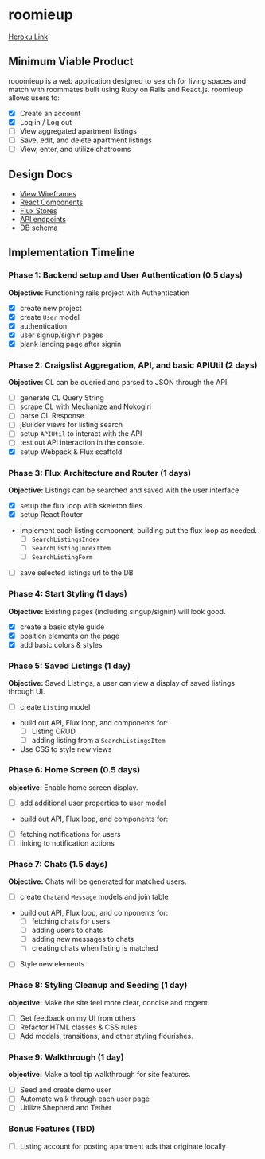 # roomieup

[Heroku Link](http://roomieup.com "roomieup")

## Minimum Viable Product

rooomieup is a web application designed to search for living spaces and match
with roommates built using Ruby on Rails and React.js. roomieup allows users to:

<!-- This is a Markdown checklist. Use it to keep track of your
progress. Put an x between the brackets for a checkmark: [x] -->

- [X] Create an account
- [X] Log in / Log out
- [ ] View aggregated apartment listings
- [ ] Save, edit, and delete apartment listings
- [ ] View, enter, and utilize chatrooms

## Design Docs
* [View Wireframes][views]
* [React Components][components]
* [Flux Stores][stores]
* [API endpoints][api-endpoints]
* [DB schema][schema]

[views]: ./docs/views.md
[components]: ./docs/components.md
[stores]: ./docs/stores.md
[api-endpoints]: ./docs/api-endpoints.md
[schema]: ./docs/schema.md

## Implementation Timeline

### Phase 1: Backend setup and User Authentication (0.5 days)

**Objective:** Functioning rails project with Authentication

- [X] create new project
- [X] create `User` model
- [X] authentication
- [X] user signup/signin pages
- [X] blank landing page after signin

### Phase 2: Craigslist Aggregation, API, and basic APIUtil (2 days)

**Objective:** CL can be queried and parsed to JSON through the API.

- [ ] generate CL Query String
- [ ] scrape CL with Mechanize and Nokogiri
- [ ] parse CL Response
- [ ] jBuilder views for listing search
- [ ] setup `APIUtil` to interact with the API
- [ ] test out API interaction in the console.
- [X] setup Webpack & Flux scaffold

### Phase 3: Flux Architecture and Router (1 days)

**Objective:** Listings can be searched and saved with the
user interface.

- [X] setup the flux loop with skeleton files
- [X] setup React Router
- implement each listing component, building out the flux loop as needed.
  - [ ] `SearchListingsIndex`
  - [ ] `SearchListingIndexItem`
  - [ ] `SearchListingForm`
- [ ] save selected listings url to the DB

### Phase 4: Start Styling (1 days)

**Objective:** Existing pages (including singup/signin) will look good.

- [X] create a basic style guide
- [X] position elements on the page
- [X] add basic colors & styles

### Phase 5: Saved Listings (1 day)

**Objective:** Saved Listings, a user can view a display of saved listings through UI.

- [ ] create `Listing` model
- build out API, Flux loop, and components for:
  - [ ] Listing CRUD
  - [ ] adding listing from a `SearchListingsItem`
- Use CSS to style new views

### Phase 6: Home Screen (0.5 days)

**objective:** Enable home screen display.

- [ ] add additional user properties to user model
- build out API, Flux loop, and components for:
- [ ] fetching notifications for users
- [ ] linking to notification actions

### Phase 7: Chats (1.5 days)

**Objective:** Chats will be generated for matched users.

- [ ] create `Chat`and `Message` models and join table
- build out API, Flux loop, and components for:
  - [ ] fetching chats for users
  - [ ] adding users to chats
  - [ ] adding new messages to chats
  - [ ] creating chats when listing is matched
- [ ] Style new elements

### Phase 8: Styling Cleanup and Seeding (1 day)

**objective:** Make the site feel more clear, concise and cogent.

- [ ] Get feedback on my UI from others
- [ ] Refactor HTML classes & CSS rules
- [ ] Add modals, transitions, and other styling flourishes.

### Phase 9: Walkthrough (1 day)

**objective:** Make a tool tip walkthrough for site features.

- [ ] Seed and create demo user
- [ ] Automate walk through each user page
- [ ] Utilize Shepherd and Tether

### Bonus Features (TBD)
- [ ] Listing account for posting apartment ads that originate locally

[phase-one]: ./docs/phases/phase1.md
[phase-two]: ./docs/phases/phase2.md
[phase-three]: ./docs/phases/phase3.md
[phase-four]: ./docs/phases/phase4.md
[phase-five]: ./docs/phases/phase5.md
